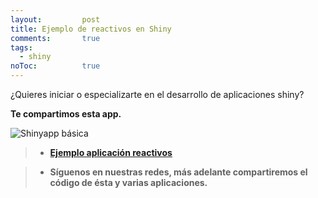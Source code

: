 ```yaml
---
layout: 		post
title: Ejemplo de reactivos en Shiny
comments:		true
tags: 
  - shiny
noToc:			true
---
```


¿Quieres iniciar o especializarte en el desarrollo de aplicaciones shiny?

**Te compartimos esta app.**

![Shinyapp básica](https://raw.githubusercontent.com/Rgrupoec/Rgrupoec.github.io/master/img/publicaciones/2017-09-01-shinyapp_reactivos.gif)

> - **[Ejemplo aplicación reactivos](https://crbdlc.shinyapps.io/reactivos_rusersgroup/)**

> - **Síguenos en nuestras redes, más adelante compartiremos el código de ésta y varias aplicaciones.**
